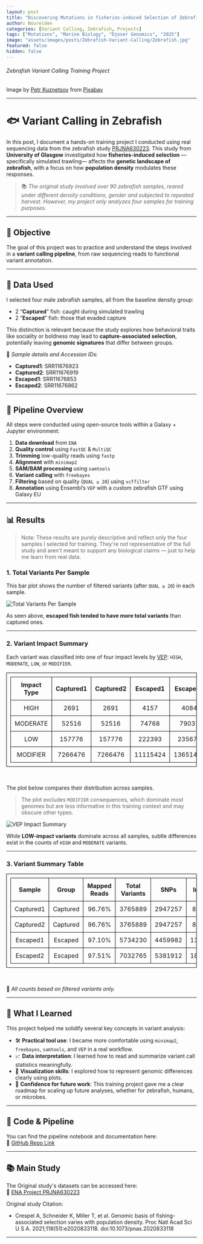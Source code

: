 ```yaml
---
layout: post
title: "Discovering Mutations in fisheries-induced Selection of Zebrafish"
author: Nourelden
categories: [Variant Calling, Zebrafish, Projects]
tags: ["Mutations", "Marine Biology", "Djoser Genomics", "2025"]
image: "assets/images/posts/Zebrafish-Variant-Calling/Zebrafish.jpg"
featured: false
hidden: false
---
```


###### Zebrafish Variant Calling Training Project

Image by <a href="https://pixabay.com/users/kuznetsov_peter-15644238/?utm_source=link-attribution&utm_medium=referral&utm_campaign=image&utm_content=4996610">Petr Kuznetsov</a> from <a href="https://pixabay.com//?utm_source=link-attribution&utm_medium=referral&utm_campaign=image&utm_content=4996610">Pixabay</a>

---

# 🐟 Variant Calling in Zebrafish

In this post, I document a hands-on training project I conducted using real sequencing data from the zebrafish study [PRJNA630223](https://www.ebi.ac.uk/ena/browser/view/PRJNA630223). This study from **University of Glasgow** investigated how **fisheries-induced selection** —specifically simulated trawling— affects the **genetic landscape of zebrafish**, with a focus on how **population density** modulates these responses.

> 📚 _The original study involved over 90 zebrafish samples, reared under different density conditions, gender and subjected to repeated harvest. However, my project only analyzes four samples for training purposes._

---

## 🧪 Objective

The goal of this project was to practice and understand the steps involved in a **variant calling pipeline**, from raw sequencing reads to functional variant annotation.

---

## 🧬 Data Used

I selected four male zebrafish samples, all from the baseline density group:

- 2 “**Captured**” fish: caught during simulated trawling
- 2 “**Escaped**” fish: those that evaded capture

This distinction is relevant because the study explores how behavioral traits like sociality or boldness may lead to **capture-associated selection**, potentially leaving **genomic signatures** that differ between groups.

📝 _Sample details and Accession IDs:_

- **Captured1**: SRR11676923
- **Captured2**: SRR11676919
- **Escaped1**: SRR11676853
- **Escaped2**: SRR11676862

---

## 🔬 Pipeline Overview

All steps were conducted using open-source tools within a Galaxy + Jupyter environment:

1. **Data download** from `ENA`
2. **Quality control** using `FastQC` & `MultiQC`
3. **Trimming** low-quality reads using `fastp`
4. **Alignment** with `minimap2`
5. **SAM/BAM processing** using `samtools`
6. **Variant calling** with `freebayes`
7. **Filtering** based on quality (`QUAL ≥ 20`) using `vcffilter`
8. **Annotation** using Ensembl’s `VEP` with a custom zebrafish GTF using Galaxy EU

---

## 📊 Results

> Note: These results are purely descriptive and reflect only the four samples I selected for training. They're not representative of the full study and aren't meant to support any biological claims — just to help me learn from real data.

### 1. Total Variants Per Sample

This bar plot shows the number of filtered variants (after `QUAL ≥ 20`) in each sample.

![Total Variants Per Sample](/assets/images/posts/Zebrafish-Variant-Calling/Total_Variants_per_Sample.png)

As seen above, **escaped fish tended to have more total variants** than captured ones.

---

### 2. Variant Impact Summary

Each variant was classified into one of four impact levels by [VEP](https://www.ensembl.org/info/genome/variation/prediction/predicted_data.html): `HIGH`, `MODERATE`, `LOW`, or `MODIFIER`.

| Impact Type | Captured1 | Captured2 | Escaped1 | Escaped2 |
| ----------- | --------- | --------- | -------- | -------- |
| HIGH        | 2691      | 2691      | 4157     | 4084     |
| MODERATE    | 52516     | 52516     | 74768    | 79037    |
| LOW         | 157776    | 157776    | 222393   | 235675   |
| MODIFIER    | 7266476   | 7266476   | 11115424 | 13651472 |

<br />

The plot below compares their distribution across samples.

> The plot excludes `MODIFIER` consequences, which dominate most genomes but are less informative in this training context and may obscure other types.

![VEP Impact Summary](/assets/images/posts/Zebrafish-Variant-Calling/Variant_Impact_Across_Samples.png)

While **LOW-impact variants** dominate across all samples, subtle differences exist in the counts of `HIGH` and `MODERATE` variants.

---

### 3. Variant Summary Table

| Sample    | Group    | Mapped Reads | Total Variants | SNPs    | Indels |
| --------- | -------- | ------------ | -------------- | ------- | ------ |
| Captured1 | Captured | 96.76%       | 3765889        | 2947257 | 83926  |
| Captured2 | Captured | 96.76%       | 3765889        | 2947257 | 83926  |
| Escaped1  | Escaped  | 97.10%       | 5734230        | 4459982 | 135088 |
| Escaped2  | Escaped  | 97.51%       | 7032765        | 5381912 | 189612 |

<br />

📌 _All counts based on filtered variants only._

---

## 🧠 What I Learned

This project helped me solidify several key concepts in variant analysis:

- 🛠️ **Practical tool use**: I became more comfortable using `minimap2`, `freebayes`, `samtools`, and `VEP` in a real workflow.
- 📈 **Data interpretation**: I learned how to read and summarize variant call statistics meaningfully.
- 🎨 **Visualization skills**: I explored how to represent genomic differences clearly using plots.
- 🧭 **Confidence for future work**: This training project gave me a clear roadmap for scaling up future analyses, whether for zebrafish, humans, or microbes.

---

## 📂 Code & Pipeline

You can find the pipeline notebook and documentation here:  
🔗 [GitHub Repo Link](https://github.com/DjoserGenomics/Zebrafish-Variant-Calling)

---

## 📚 Main Study

The Original study's datasets can be accessed here:  
🔗 [ENA Project PRJNA630223](https://www.ebi.ac.uk/ena/browser/view/PRJNA630223)

Original study Citation:

- Crespel A, Schneider K, Miller T, et al. Genomic basis of fishing-associated selection varies with population density. Proc Natl Acad Sci U S A. 2021;118(51):e2020833118. doi:10.1073/pnas.2020833118

---

<style>
table, th, td {
    border: 1px solid black;
    border-collapse: collapse;
    padding: 10px;
    text-align: center;
}
</style>
